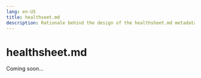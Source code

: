 ```yaml
---
lang: en-US
title: healthseet.md
description: Rationale behind the design of the healthsheet.md metadata file
---
```


# healthsheet.md

Coming soon...
